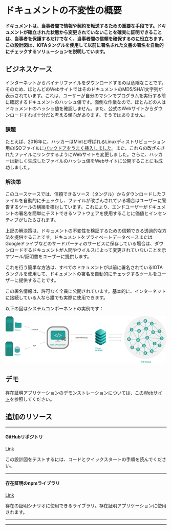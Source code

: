 # ドキュメントの不変性の概要
<!-- # Document immutability overview -->

**ドキュメントは、当事者間で情報や契約を転送するための重要な手段です。ドキュメントが確立された状態から変更されていないことを確実に証明できることは、当事者を保護するだけでなく、当事者間の信頼を確保するのに役立ちます。この設計図は、IOTAタングルを使用して以前に署名された文書の署名を自動的にチェックするソリューションを説明しています。**
<!-- **Documents are an important means of transporting information and contracts between parties. Being able to reliably prove that a document has not been changed from an established state helps ensure trust between parties. As well as protect the parties. This blueprint describes a solution that automatically checks the signature of a previously signed document using the IOTA Tangle.** -->

## ビジネスケース
<!-- ## Business case -->

インターネットからバイナリファイルをダウンロードするのは危険なことです。そのため、ほとんどのWebサイトではそのドキュメントのMD5/SHA1文字列が表示されています。これは、ユーザーが自分のマシンでプログラムを実行する前に確認するドキュメントのハッシュ値です。面倒な作業なので、ほとんどの人はドキュメントのハッシュ値を確認しません。また、公式のWebサイトからダウンロードすれば十分だと考える傾向があります。そうではありません。
<!-- Downloading a binary file from the internet is a dangerous thing, that is why most websites show an MD5/SHA1 string of that document. That is the hash of the document for the user to check before running the program on his machine, most people don’t check the hash of the documents because it’s a tedious task. Also, people tend to think that downloading from official websites is enough. That is not the case. -->

### 課題
<!-- ### Challenge -->

たとえば、2016年に、ハッカーはMintと呼ばれるLinuxディストリビューション用のISOファイルに[バックドアをうまく挿入しました](https://blog.linuxmint.com/?p=2994)。また、これらの改ざんされたファイルにリンクするようにWebサイトを変更しました。さらに、ハッカーは新しく生成したファイルのハッシュ値をWebサイトに公開することにも成功しました。
<!-- For example, in 2016, hackers [successfully put a backdoor](https://blog.linuxmint.com/?p=2994) into an ISO file for a Linux distribution called Mint, they also changed the website to link to these tampered files. Additionally, they managed to publish newly generated hashes of the files on the website. -->

### 解決策
<!-- ### Solution -->

このユースケースでは、信頼できるソース（タングル）からダウンロードしたファイルを自動的にチェックし、ファイルが改ざんされている場合はユーザーに警告するツールの構築を検討しています。これにより、エンドユーザーがドキュメントの署名を簡単にテストできるソフトウェアを使用することに価値とインセンティブがもたらされます。
<!-- In this use case we are looking at building a tool that automatically checks the downloaded files from a trusted source (the Tangle) and alerts the user if the files have been tampered with. This provides value and incentive for the end user to use a software that makes it easy to test the document signature. -->

上記の解決策は、ドキュメントの不変性を検証するための信頼できる透過的な方法を提供することです。ドキュメントをプライベートデータベースまたはGoogleドライブなどのサードパーティのサービスに保存している場合は、ダウンロードするドキュメントが人間やウイルスによって変更されていないことを示すツール/証明書をユーザーに提供します。
<!-- The solution to the above is to provide a trusted and transparent way to verify document immutability. -->
<!-- If you have a document stored in your private database or in third party services like Google Drive, you want to provide tools/proofs for your users that the document they are going to download hasn’t been changed by human or a virus. -->

これを行う簡単な方法は、すべてのドキュメントが以前に署名されているIOTAタングルを使用して、ドキュメントの署名を自動的にチェックするツールをユーザーに提供することです。
<!-- An easy way to do this is to provide the users a tool that automatically checks the signature of the document using IOTA tangle where all the documents have been signed previously. -->

この署名情報は、許可なく全員に公開されています。基本的に、インターネットに接続している人なら誰でも実際に使用できます。
<!-- This signature information is publicly exposed to everyone without permission, basically, anyone with an internet connection can actually use it. -->

以下の図はシステムコンポーネントの実例です：
<!-- Here is an illustration of the system components: -->

![Document immutability architecture](../images/document-immutability-architecture.png)

## デモ
<!-- ## Demo -->

存在証明アプリケーションのデモンストレーションについては、[このWebサイト](https://iota-poex.dag.sh/)を参照してください。
<!-- See this website for a [demonstration of a proof of existence application](https://iota-poex.dag.sh/). -->

## 追加のリソース
<!-- ## Additional Resources -->

---------------
#### GitHubリポジトリ ####
[Link](https://github.com/iotaledger/poc-document-immutable-blueprint)

この設計図をテストするには、コードとクイックスタートの手順を読んでください。
<!-- Read the code and some quickstart instructions to test this blueprint. -->
---
#### 存在証明のnpmライブラリ ####
[Link](https://www.npmjs.com/package/@iota/poex-tool)

存在の証明シナリオに使用できるライブラリ。存在証明アプリケーションに使用されます。
<!-- A library that can be used for proof of existence scenarios. Used for the proof of existence application. -->
---
---------------
